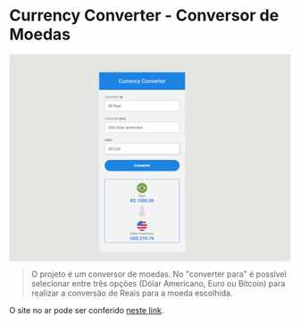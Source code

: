 # Currency Converter - Conversor de Moedas

<img align="center" src="new-currency-gif.gif" alt="imagem da interface do conversor de moedas" width="1000">

> O projeto é um conversor de moedas. No "converter para" é possível selecionar entre três opções (Dólar Americano, Euro ou Bitcoin) para realizar a conversão de Reais para a moeda escolhida. 

O site no ar pode ser conferido [neste link](https://currency-converter-21.netlify.app).



